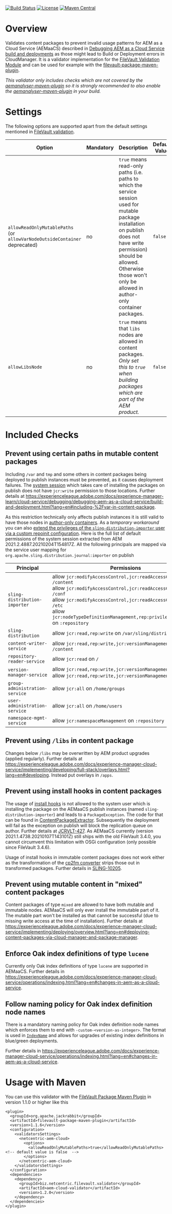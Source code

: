 [![Build Status](https://img.shields.io/github/workflow/status/Netcentric/aem-cloud-validator/maven-cicd)](https://github.com/Netcentric/aem-cloud-validator/actions)
[![License](https://img.shields.io/badge/License-EPL%201.0-red.svg)](https://opensource.org/licenses/EPL-1.0)
[![Maven Central](https://img.shields.io/maven-central/v/biz.netcentric.filevault.validator/aem-cloud-validator)](https://search.maven.org/artifact/biz.netcentric.filevault.validator/aem-cloud-validator)


# Overview

Validates content packages to prevent invalid usage patterns for AEM as a Cloud Service (AEMaaCS) described in [Debugging AEM as a Cloud Service build and deployments](https://experienceleague.adobe.com/docs/experience-manager-learn/cloud-service/debugging/debugging-aem-as-a-cloud-service/build-and-deployment.html?lang=en#build-images) as those might lead to Build or Deployment errors in CloudManager. It is a validator implementation for the [FileVault Validation Module][2] and can be used for example with the [filevault-package-maven-plugin][3].

*This validator only includes checks which are not covered by the [aemanalyser-maven-plugin][aemanalyser-maven-plugin] so it is strongly recommended to also enable the [aemanalyser-maven-plugin][aemanalyser-maven-plugin] in your build.*

# Settings

The following options are supported apart from the default settings mentioned in [FileVault validation][2].

Option | Mandatory | Description | Default Value | Since Version
--- | --- | --- | --- | ---
`allowReadOnlyMutablePaths` (or `allowVarNodeOutsideContainer` deprecated) | no | `true` means read-only paths (i.e. paths to which the service session used for mutable package installation on publish does not have write permission) should be allowed. Otherwise those won't only be allowed in author-only container packages. | `false` | 1.2.0 
`allowLibsNode` | no | `true` means that `libs` nodes are allowed in content packages. *Only set this to `true` when building packages which are part of the AEM product.* | `false` | 1.2.0

# Included Checks

## Prevent using certain paths in mutable content packages

Including `/var` and `tmp` and some others in content packages being deployed to publish instances must be prevented, as it causes deployment failures. The [system session](https://sling.apache.org/documentation/the-sling-engine/service-authentication.html#slingrepository) which takes care of installing the packages on publish does not have `jcr:write` permission to those locations. Further details at <https://experienceleague.adobe.com/docs/experience-manager-learn/cloud-service/debugging/debugging-aem-as-a-cloud-service/build-and-deployment.html?lang=en#including-%2Fvar-in-content-package>.

As this restriction technically only affects publish instances it is still valid to have those nodes in [author-only containers](https://experienceleague.adobe.com/docs/experience-manager-cloud-service/implementing/developing/aem-project-content-package-structure.html#embeddeds).
As a *temporary workaround* you can also [extend the privileges of the `sling-distribution-importer` user via a custom repoinit configuration](https://helpx.adobe.com/in/experience-manager/kb/cm/cloudmanager-deploy-fails-due-to-sling-distribution-aem.html). Here is the full list of default permissions of the system session extracted from AEM 2021.2.4887.20210204T154817Z.
All the following principals are mapped via the service user mapping for `org.apache.sling.distribution.journal:importer` on publish

Principal | Permissions
--- | ---
`sling-distribution-importer` | allow `jcr:modifyAccessControl,jcr:readAccessControl` on `/content`<br/>allow `jcr:modifyAccessControl,jcr:readAccessControl` on `/conf`<br/>allow `jcr:modifyAccessControl,jcr:readAccessControl` on `/etc`<br/>allow `jcr:nodeTypeDefinitionManagement,rep:privilegeManagement` on `:repository`
`sling-distribution` | allow `jcr:read,rep:write` on `/var/sling/distribution`
`content-writer-service` | allow `jcr:read,rep:write,jcr:versionManagement` on `/content`
`repository-reader-service` | allow `jcr:read` on `/`
`version-manager-service` | allow `jcr:read,rep:write,jcr:versionManagement` on `/conf`<br/>allow `jcr:read,rep:write,jcr:versionManagement` on `/etc`
`group-administration-service` | allow `jcr:all` on `/home/groups`
`user-administration-service` | allow `jcr:all` on `/home/users`
`namespace-mgmt-service` | allow `jcr:namespaceManagement` on `:repository`


## Prevent using `/libs` in content package

Changes below `/libs` may be overwritten by AEM product upgrades (applied regularly). Further details at <https://experienceleague.adobe.com/docs/experience-manager-cloud-service/implementing/developing/full-stack/overlays.html?lang=en#developing>. Instead put overlays in `/apps`.

## Prevent using install hooks in content packages

The usage of [install hooks](http://jackrabbit.apache.org/filevault/installhooks.html) is not allowed to the system user which is installing the package on the AEMaaCS publish instances (named `sling-distribution-importer`) and leads to a `PackageException`. The code for that can be found in [ContentPackageExtractor](https://github.com/apache/sling-org-apache-sling-distribution-journal/blob/ba075183c374a09b86ca6fa4755a05b26e74866d/src/main/java/org/apache/sling/distribution/journal/bookkeeper/ContentPackageExtractor.java#L93). Subsequently the deployment will fail as the exception on publish will block the replication queue on author. Further details at [JCRVLT-427](https://issues.apache.org/jira/browse/JCRVLT-427). As AEMaaCS currently (version 2021.1.4738.20210107T143101Z) still ships with the old FileVault 3.4.0, you cannot circumvent this limitation with OSGi configuration (only possible since FileVault 3.4.6).

Usage of install hooks in immutable content packages does not work either as the transformation of the [cp2fm converter](https://github.com/apache/sling-org-apache-sling-feature-cpconverter) strips those out in transformed packages. Further details in [SLING-10205](https://issues.apache.org/jira/browse/SLING-10205).

## Prevent using mutable content in "mixed" content packages

Content packages of type `mixed` are allowed to have both mutable and immutable nodes. AEMaaCS will only ever install the immutable part of it. The mutable part won't be installed as that cannot be successful (due to missing write access at the time of installation).
Further details at <https://experienceleague.adobe.com/docs/experience-manager-cloud-service/implementing/deploying/overview.html?lang=en#deploying-content-packages-via-cloud-manager-and-package-manager>.

## Enforce Oak index definitions of type `lucene`

Currently only Oak index definitions of type `lucene` are supported in AEMaaCS. Further details in <https://experienceleague.adobe.com/docs/experience-manager-cloud-service/operations/indexing.html?lang=en#changes-in-aem-as-a-cloud-service>.

## Follow naming policy for Oak index definition node names

There is a mandatory naming policy for Oak index definition node names which enforces them to end with `-custom-<version-as-integer>`. The format is used in [`IndexName`](https://github.com/apache/jackrabbit-oak/blob/08c7b20e0676739d9c445b5249c3f71004b6b894/oak-search/src/main/java/org/apache/jackrabbit/oak/plugins/index/search/spi/query/IndexName.java#L36) and allows for upgrades of existing index definitions in blue/green deployments.

Further details in <https://experienceleague.adobe.com/docs/experience-manager-cloud-service/operations/indexing.html?lang=en#changes-in-aem-as-a-cloud-service>.

# Usage with Maven

You can use this validator with the [FileVault Package Maven Plugin][3] in version 1.1.0 or higher like this

```
<plugin>
  <groupId>org.apache.jackrabbit</groupId>
  <artifactId>filevault-package-maven-plugin</artifactId>
  <version>1.1.6</version>
  <configuration>
    <validatorsSettings>
      <netcentric-aem-cloud>
        <options>
          <allowReadOnlyMutablePaths>true</allowReadOnlyMutablePaths><!-- default value is false  -->
        </options>
      </netcentric-aem-cloud>
    </validatorsSettings>
  </configuration>
  <dependencies>
    <dependency>
      <groupId>biz.netcentric.filevault.validator</groupId>
      <artifactId>aem-cloud-validator</artifactId>
      <version>1.2.0</version>
    </dependency>
  </dependencies>
</plugin>
```


[aemanalyser-maven-plugin]: https://github.com/adobe/aemanalyser-maven-plugin/tree/main/aemanalyser-maven-plugin
[2]: https://jackrabbit.apache.org/filevault/validation.html
[3]: https://jackrabbit.apache.org/filevault-package-maven-plugin/index.html
